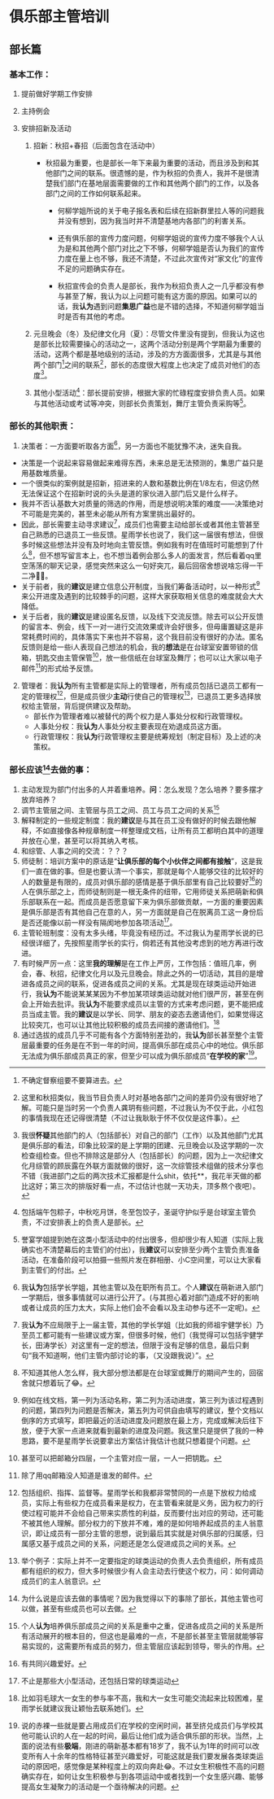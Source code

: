 # 俱乐部主管培训

## 部长篇

### 基本工作：

1. 提前做好学期工作安排
2. 主持例会
3. 安排招新及活动

   1. 招新：秋招+春招（后面包含在活动中）

      * 秋招最为重要，也是部长一年下来最为重要的活动，而且涉及到和其他部门之间的联系。很遗憾的是，作为秋招的负责人，我并不是很清楚我们部门在基地层面需要做的工作和其他两个部门的工作，以及各部门之间的工作如何联系起来。

        * 何柳学姐所说的关于电子报名表和后续在招新群里拉人等的问题我并没有想到，因为我当时并不清楚基地内各部门的利害关系。

        * 还有俱乐部的宣传力度问题，何柳学姐说的宣传力度不够我个人认为是和其他两个部门对比之下不够，何柳学姐是否认为我们的宣传力度在量上也不够，我还不清楚，不过此次宣传对“家文化”的宣传不足的问题确实存在。
        * 秋招宣传会的负责人是部长，我作为秋招负责人之一几乎都没有参与甚至了解，我认为以上问题可能有这方面的原因。如果可以的话，我**认为**遇到问题**集思广益**也是不错的选择，不知道何柳学姐当时是否有其他的考虑。
   2. 元旦晚会（冬）及纪律文化月（夏）：尽管文件里没有提到，但我认为这也是部长比较需要操心的活动之一，这两个活动分别是两个学期最为重要的活动，这两个都是基地级别的活动，涉及的方方面面很多，尤其是与其他两个部门[^1]之间的联系[^2]，部长的态度很大程度上也决定了成员对他们的态度[^3]。
   3. 其他小型活动[^4]：部长提前安排，根据大家的忙碌程度安排负责人员。如果与其他活动或考试等冲突，则部长负责策划，舞厅主管负责采购等[^5]。

### 部长的其他职责：

1. 决策者：一方面要听取各方面[^6]，另一方面也不能犹豫不决，迷失自我。
  * 决策是一个说起来容易做起来难得东西，未来总是无法预测的，集思广益只是用基数堆质量。
  * 一个很类似的案例就是招新，招进来的人数和基数比例在1/8左右，但这仍然无法保证这个在招新时说的头头是道的家伙进入部门后又是什么样子。
  * 我并不否认基数大对质量的筛选的作用，而是想说明决策的难度——决策绝对不可能是完美的，甚至未必能从所有方案里挑出最好的。
  * 因此，部长需要主动寻求建议[^7]，成员们也需要主动给部长或者其他主管甚至自己熟悉的已退员工一些反馈。星雨学长也说了，我们这一届很有想法，但很多时候这些想法并没有及时地向主管反馈。例如我有时在值班时可能想到了什么[^8]，但不想写留言本上，也不想当着例会那么多人的面发言，然后看着qq里空荡荡的聊天记录，感觉突然来这么一句好突兀，最后回宿舍想说啥忘得一干二净😵‍💫。
  * 关于前者，我的**建议**是建立信息公开制度，当我们筹备活动时，以一种形式[^9]来公开进度及遇到的比较棘手的问题，这样大家获取相关信息的难度就会大大降低。
  * 关于后者，我的**建议**是建设匿名反馈，以及线下交流反馈。除去可以公开反馈的留言本、例会，线下一对一进行交流效果或许会好很多，但毋庸置疑这是非常耗费时间的，具体落实下来也并不容易，这个我目前没有很好的办法。匿名反馈则是给一些i人表现自己想法的机会，我的**想法**是在台球室安置带锁的信箱，钥匙交由主管保管[^9.1]，放一些信纸在台球室及舞厅；也可以让大家以电子邮件[^10]的形式给予反馈。
2. 管理者：我**认为**所有主管都是实际上的管理者，所有成员包括已退员工都有一定的管理权[^11]，但是成员很少**主动**行使自己的管理权[^12]，已退员工更多选择放权给主管层，背后提供建议及帮助。
   * 部长作为管理者难以被替代的两个权力是人事处分权和行政管理权。
   * 人事处分权：我**认为**人事处分权主要表现在劝退成员这方面。
   * 行政管理权：我**认为**行政管理权主要是统筹规划（制定目标）及上述的决策权。

### 部长应该[^13]去做的事：

1. 主动发现为部门付出多的人并着重培养。**问**：怎么发现？怎么培养？要多摆才放弃培养？
2. 调节主管层之间、主管层与员工之间、员工与员工之间的关系[^14]
3. 解释制定的一些规定制度：我的**建议**是与其在员工没有做好的时候去跟他解释，不如直接像各种规章制度一样整理成文档，让所有员工都明白其中的道理并放在心里，甚至可以将其纳入考核。
4. 和综管、人事之间的交流：？？？
5. 师徒制：培训方案中的原话是“**让俱乐部的每个小伙伴之间都有接触**”，这是我们一直在做的事。但是也要认清一个事实，那就是每个人能够交往的比较好的人的数量是有限的，成员对俱乐部的感情是基于俱乐部里有自己比较要好[^15]的人在俱乐部之上，而师徒制则是一根无条件的纽带，它用师徒关系把萌新和俱乐部联系在一起。而成员是否愿意留下来为俱乐部做贡献，一方面的重要因素是俱乐部是否有其他自己在意的人，另一方面就是自己在脱离员工这一身份后是否还能像以前一样没有隔阂地参加各项活动[^16]。
6. 主管轮班制度：没有太多头绪，毕竟没有经历过。不过我认为星雨学长说的已经很详细了，先按照星雨学长的实行，倘若还有其他没考虑到的地方再进行改进。
7. 有时候严厉一点：这里**我的理解**是在工作上严厉，工作包括：值班几率，例会，春、秋招，纪律文化月以及元旦晚会。除此之外的一切活动，其目的是增进各成员之间的联系，促进各成员之间的关系。尤其是现在球类运动开始进行，我**认为**不能说某某某因为不参加某项球类运动就对他们很严厉，甚至在例会上开始去批评。我**认为**不能要求成员以主管的方式来考虑问题，更不能把成员当成主管。我的**建议**是以学长、同学、朋友的姿态去邀请他们，如果觉得这比较突兀，也可以让其他比较积极的成员去间接的邀请他们。[^17]
8. 通过选拔的成员几乎不可能有各个方面特别差劲的，我**认为**部长甚至整个主管层最重要的任务是在不到一年的时间，提高俱乐部在成员心中的地位。俱乐部无法成为俱乐部成员真正的家，但至少可以成为俱乐部成员“**在学校的家**”[^18]。

[^1]:不确定督察组要不要算进去。
[^2]:这里和秋招类似，我当节目负责人时对基地各部门之间的差异仍没有很好地了解。可能只是当时另一个负责人龚玥有些问题，不过我认为不仅于此，小红包的事情我现在还记得很清楚（不过让我耿耿于怀不仅仅是这件事）。
[^3]:我很**怀疑**其他部门的人（包括部长）对自己的部门（工作）以及其他部门尤其是俱乐部的看法，印象比较深的是上学期的团建、元旦晚会以及这学期的一次检查组检查。但也不排除这是部分人（包括部长）的问题，因为上一次纪律文化月综管的顾辰露在外联方面就做的很好，这一次综管技术组做的技术分享也不错（我进部门之后的两次技术汇报都是什么shit，依托**，我花半天做的都比这好；第三次的排版好看一点，不过估计也就一天功夫，顶多熬个夜吧）。
[^4]:包括端午包粽子，中秋吃月饼，冬至包饺子，圣诞守护似乎是台球室主管负责，不过安排表上的负责人是部长。
[^5]:誉宴学姐提到她在这类小型活动中的付出很多，但却很少有人知道（实际上我确实也不清楚幕后的主管们的付出），我**建议**可以安排至少两个主管负责准备活动，在准备阶段可以拍摄一些照片发在群相册、小C空间里，可以让大家看到主管们的付出。
[^6]:我**认为**包括学长学姐，其他主管以及在职所有员工。个人**建议**在萌新进入部门一学期后，很多事情就可以进行公开了。(与其担心着对部门造成不好的影响或者让成员的压力太大，实际上他们会不会看以及主动参与还不一定呢)。
[^7]:我**认为**不应局限于上一届主管，其他的学长学姐（比如我的师祖宇健学长）乃至员工都可能有一些建议或方案，但很多时候，他们（我觉得可以包括宇健学长，田涛学长）对这里有一定的想法，但限于没有足够的信息，最后只剩句“我不知道啊，他们主管内部讨论的事，（又没跟我说）”。
[^8]:不知道其他人怎么样，我大部分想法都是在台球室或舞厅的期间产生的，回宿舍就只想着玩了😂。
[^9]:例如在线文档，第一列为活动名称，第二列为活动进度，第三列为该过程遇到的问题，第四列为问题是否解决，第五列为可供自由填写的建议，整个文档以倒序的方式填写，即把最近的活动进度及问题放在最上方，完成或解决后往下放，便于大家一点进来就看到最新的进度及问题。我这里只是提供了我的一种思路，要不是星雨学长说要拿出方案估计我估计也就只想着提个问题。
[^9.1]:甚至可以把邮箱分四层，一个主管对应一层，一人一把钥匙。
[^10]:除了用qq邮箱没人知道是谁发的邮件。
[^11]:包括组织、指挥、监督等。星雨学长和我都非常赞同的一点是下放权力给成员，实际上有些权力在成员看来是权力，在主管看来就是义务，因为权力的行使过程可能并不会给自己带来实质性的利益，反而要付出对应的劳动，还可能不被其他人理解。部分权力的下放并不难，难的是如何培养起成员的主人翁意识，即让成员有一部分主管的思想，说到最后其实就是对俱乐部的归属感，归属感又基于成员之间的关系，问题还是怎么促进成员之间的关系。
[^12]:举个例子：实际上并不一定要指定的球类运动的负责人去负责组织，所有成员都有组织的权力，但大多时候很少有人会主动去行使这个权力，问：如何调动成员们的主人翁意识。
[^13]:为什么说是应该去做的事情呢？因为我觉得以下的事除了部长，其他主管也可以做，甚至有些成员也可以去做。
[^14]:个人**认为**培养俱乐部成员之间的关系是重中之重，促进各成员之间的关系是所有活动展开的根本目的，但这也是最难的一点，不是部长甚至主管层就能够容易实现的，这需要所有成员的努力，但主管层应该起到领导，带头的作用。

[^15]:有共同兴趣爱好。
[^16]:不止是那些大小型活动，还包括日常的球类运动
[^17]:比如羽毛球大一女生的参与率不高，我和大一女生可能交流起来比较困难，星雨学长就建议我让颖怡去联系她们。
[^18]:说的赤裸一些就是要占用成员们在学校的空闲时间，甚至挤兑成员们与学校其他可能认识的人在一起的时间，最后让他们成为适合俱乐部的形状。当然，上面的说法有些**极端**，刚进的萌新基本都有18岁了，我不认为1年的时间可以改变所有人十余年的性格特征甚至兴趣爱好，可能这就是我们要发展各类球类运动的原因吧，感觉像是某种程度上的双向奔赴😂。不过女生积极性不高的问题确实存在，如何让女生积极参与到各项运动中或者找到一个女生感兴趣、能够提高女生凝聚力的活动是一个亟待解决的问题。

